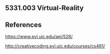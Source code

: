 ## 5331.003 Virtual-Reality

## References
https://www.evl.uic.edu/aej/528/

http://creativecoding.evl.uic.edu/courses/cs491/
